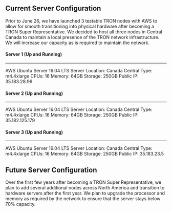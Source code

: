 ## Current Server Configuration
Prior to June 26, we have launched 3 testable TRON nodes with AWS to allow for smooth transitioning into physical hardware after becoming a TRON Super Representative. We decided to host all three nodes in Central Canada to maintain a local presence of the TRON network infrastructure. We will increase our capacity as is required to maintain the network. 

#### Server 1 (Up and Running)
------------
AWS Ubuntu Server 16.04 LTS
Server Location: Canada Central
Type: m4.4xlarge
CPUs: 16
Memory: 64GB
Storage: 250GB
Public IP: 35.183.28.96
 
#### Server 2 (Up and Running)
------------
AWS Ubuntu Server 16.04 LTS
Server Location: Canada Central
Type: m4.4xlarge
CPUs: 16
Memory: 64GB
Storage: 250GB
Public IP: 35.182.125.179
 
#### Server 3 (Up and Running)
------------
AWS Ubuntu Server 16.04 LTS
Server Location: Canada Central
Type: m4.4xlarge
CPUs: 16
Memory: 64GB
Storage: 250GB
Public IP: 35.183.23.5

## Future Server Configuration
Over the first few years after becoming a TRON Super Representative, we plan to add several additional nodes across North America and transition to hardware servers after the first year. We plan to upgrade the processor and memory as required by the network to ensure that the server stays below 70% capacity.
